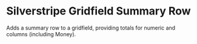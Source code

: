 Silverstripe Gridfield Summary Row
==================================

Adds a summary row to a gridfield, providing totals for numeric and columns (including Money).
